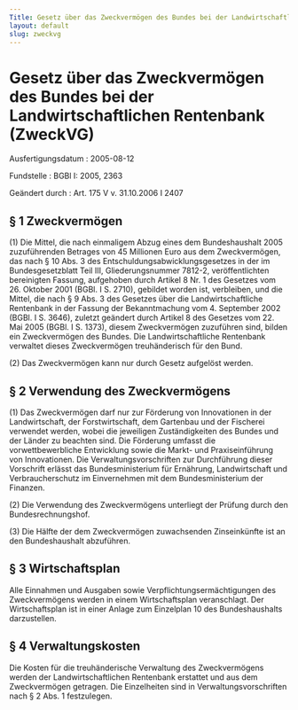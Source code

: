 ```yaml
---
Title: Gesetz über das Zweckvermögen des Bundes bei der Landwirtschaftlichen Rentenbank
layout: default
slug: zweckvg
---
```


# Gesetz über das Zweckvermögen des Bundes bei der Landwirtschaftlichen Rentenbank (ZweckVG)

Ausfertigungsdatum
:   2005-08-12

Fundstelle
:   BGBl I: 2005, 2363

Geändert durch
:   Art. 175 V v. 31.10.2006 I 2407



## § 1 Zweckvermögen

(1) Die Mittel, die nach einmaligem Abzug eines dem Bundeshaushalt
2005 zuzuführenden Betrages von 45 Millionen Euro aus dem
Zweckvermögen, das nach § 10 Abs. 3 des
Entschuldungsabwicklungsgesetzes in der im Bundesgesetzblatt Teil III,
Gliederungsnummer 7812-2, veröffentlichten bereinigten Fassung,
aufgehoben durch Artikel 8 Nr. 1 des Gesetzes vom 26. Oktober 2001
(BGBl. I S. 2710), gebildet worden ist, verbleiben, und die Mittel,
die nach § 9 Abs. 3 des Gesetzes über die Landwirtschaftliche
Rentenbank in der Fassung der Bekanntmachung vom 4. September 2002
(BGBl. I S. 3646), zuletzt geändert durch Artikel 8 des Gesetzes vom
22\. Mai 2005 (BGBl. I S. 1373), diesem Zweckvermögen zuzuführen sind,
bilden ein Zweckvermögen des Bundes. Die Landwirtschaftliche
Rentenbank verwaltet dieses Zweckvermögen treuhänderisch für den Bund.

(2) Das Zweckvermögen kann nur durch Gesetz aufgelöst werden.


## § 2 Verwendung des Zweckvermögens

(1) Das Zweckvermögen darf nur zur Förderung von Innovationen in der
Landwirtschaft, der Forstwirtschaft, dem Gartenbau und der Fischerei
verwendet werden, wobei die jeweiligen Zuständigkeiten des Bundes und
der Länder zu beachten sind. Die Förderung umfasst die
vorwettbewerbliche Entwicklung sowie die Markt- und Praxiseinführung
von Innovationen. Die Verwaltungsvorschriften zur Durchführung dieser
Vorschrift erlässt das Bundesministerium für Ernährung, Landwirtschaft
und Verbraucherschutz im Einvernehmen mit dem Bundesministerium der
Finanzen.

(2) Die Verwendung des Zweckvermögens unterliegt der Prüfung durch den
Bundesrechnungshof.

(3) Die Hälfte der dem Zweckvermögen zuwachsenden Zinseinkünfte ist an
den Bundeshaushalt abzuführen.


## § 3 Wirtschaftsplan

Alle Einnahmen und Ausgaben sowie Verpflichtungsermächtigungen des
Zweckvermögens werden in einem Wirtschaftsplan veranschlagt. Der
Wirtschaftsplan ist in einer Anlage zum Einzelplan 10 des
Bundeshaushalts darzustellen.


## § 4 Verwaltungskosten

Die Kosten für die treuhänderische Verwaltung des Zweckvermögens
werden der Landwirtschaftlichen Rentenbank erstattet und aus dem
Zweckvermögen getragen. Die Einzelheiten sind in
Verwaltungsvorschriften nach § 2 Abs. 1 festzulegen.

